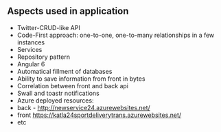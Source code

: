 ## Aspects used in application

- Twitter-CRUD-like API
- Code-First approach: one-to-one, one-to-many relationships in a few instances
- Services
- Repository pattern
- Angular 6
- Automatical fillment of databases
- Ability to save information from front in bytes
- Correlation between front and back api
- Swall and toastr notifications
- Azure deployed resources: 
- back - http://newservice24.azurewebsites.net/
- front https://katla24sportdeliverytrans.azurewebsites.net/
- etc
